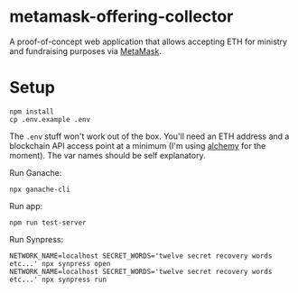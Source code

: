 metamask-offering-collector
===========================

A proof-of-concept web application that allows accepting ETH for ministry and fundraising purposes via [MetaMask](https://metamask.io/).

# Setup

```
npm install
cp .env.example .env
```

The `.env` stuff won't work out of the box. You'll need an ETH address and a blockchain API access point at a minimum (I'm using [alchemy](https://www.alchemy.com/) for the moment). The var names should be self explanatory.

Run Ganache:

```
npx ganache-cli
```

Run app:

```
npm run test-server
```

Run Synpress:

```
NETWORK_NAME=localhost SECRET_WORDS='twelve secret recovery words etc...' npx synpress open
NETWORK_NAME=localhost SECRET_WORDS='twelve secret recovery words etc...' npx synpress run
```

